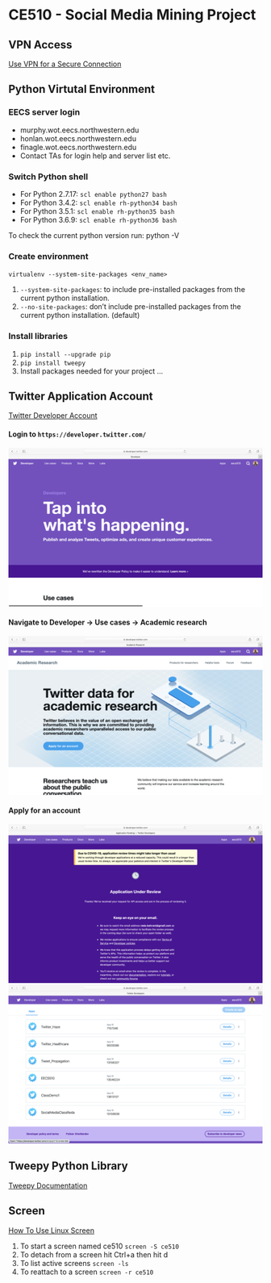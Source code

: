 # CE510 - Social Media Mining Project

## VPN Access
[Use VPN for a Secure Connection](https://www.it.northwestern.edu/oncampus/vpn/)

## Python Virtutal Environment
### EECS server login
- murphy.wot.eecs.northwestern.edu
- honlan.wot.eecs.northwestern.edu
- finagle.wot.eecs.northwestern.edu
- Contact TAs for login help and server list etc.

### Switch Python shell
- For Python 2.7.17: `scl enable python27 bash`
- For Python 3.4.2: `scl enable rh-python34 bash`
- For Python 3.5.1: `scl enable rh-python35 bash`
- For Python 3.6.9: `scl enable rh-python36 bash`

To check the current python version run: python -V

### Create environment
`virtualenv --system-site-packages <env_name>`

1. `--system-site-packages`: to include pre-installed packages from the current python installation.
2. `--no-site-packages`: don’t include pre-installed packages from the current python installation. (default)


### Install libraries
1. `pip install --upgrade pip`
2. `pip install tweepy`
3. Install packages needed for your project ...

## Twitter Application Account
[Twitter Developer Account](https://developer.twitter.com/en)
#### Login to `https://developer.twitter.com/`
![](/developer_account.png)
#### Navigate to Developer -> Use cases -> Academic research
![](/use_case_academic.png)
#### Apply for an account
![](/app_review.png)
![](/apps.png)

## Tweepy Python Library
[Tweepy Documentation](http://docs.tweepy.org/en/latest/)

## Screen
[How To Use Linux Screen](https://linuxize.com/post/how-to-use-linux-screen/)
1. To start a screen named ce510 `screen -S ce510`
2. To detach from a screen hit Ctrl+a then hit d
3. To list active screens `screen -ls`
4. To reattach to a screen `screen -r ce510`
